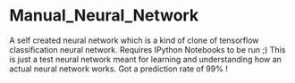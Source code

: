 # Manual_Neural_Network
A self created neural network which is a kind of clone of tensorflow classification neural network. Requires IPython Notebooks to be run ;)
This is just a test neural network meant for learning and understanding how an actual neural network works. Got a prediction rate of 99% !
